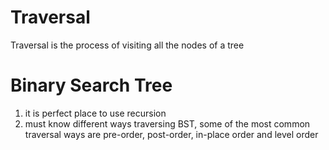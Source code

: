 # Traversal
Traversal is the process of visiting all the nodes of a tree

# Binary Search Tree
1) it is perfect place to use recursion
2) must know different ways traversing BST, some of the most common traversal ways are pre-order, post-order, in-place order and level order